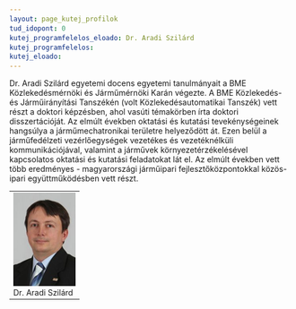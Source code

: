 ```yaml
---
layout: page_kutej_profilok
tud_idopont: 0
kutej_programfelelos_eloado: Dr. Aradi Szilárd
kutej_programfelelos: 
kutej_eloado: 
---
```


Dr. Aradi Szilárd egyetemi docens egyetemi tanulmányait a BME Közlekedésmérnöki és Járműmérnöki Karán végezte. A BME Közlekedés- és Járműirányítási Tanszékén (volt Közlekedésautomatikai Tanszék) vett részt a doktori képzésben, ahol vasúti témakörben írta doktori disszertációját. Az elmúlt években oktatási és kutatási tevekénységeinek hangsúlya a járműmechatronikai területre helyeződött át. Ezen belül a járműfedélzeti vezérlőegységek vezetékes és vezetéknélküli kommunikációjával, valamint a járművek környezetérzékelésével kapcsolatos oktatási és kutatási feladatokat lát el. Az elmúlt években vett több eredményes - magyarországi járműipari fejlesztőközpontokkal közös- ipari együttműködésben vett részt.
 <table class="picture">
<tr>
<td>

<div class="gallery">
    <img src="images/aradi_szilard.png" max-width="250" max-height="200">
  <div class="desc">Dr. Aradi Szilárd</div>
</div>

</td>
</tr>
</table>
